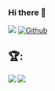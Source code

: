 ### Hi there 👋
![](https://visitor-badge.laobi.icu/badge?page_id=Chuckboliver)
[![Github](https://img.shields.io/github/followers/Chuckboliver?label=Follow&style=social)](https://github.com/Chuckboliver)
## :trophy::
<div>
<a >
  <img  align="left" src="https://readme-stats-cfgj2cxdy.vercel.app/api?username=Chuckboliver&count_private=true&show_icons=true&theme=great-gatsby" />
</a>
<a >
  <img align="left" src="https://github-readme-stats.vercel.app/api/top-langs/?username=chuckboliver&layout=compact)](https://github.com/chuckboliver/github-readme-stats" />
</a>
</div>








<!--
**Chuckboliver/chuckboliver** is a ✨ _special_ ✨ repository because its `README.md` (this file) appears on your GitHub profile.

Here are some ideas to get you started:

- 🔭 I’m currently working on ...
- 🌱 I’m currently learning ...
- 👯 I’m looking to collaborate on ...
- 🤔 I’m looking for help with ...
- 💬 Ask me about ...
- 📫 How to reach me: ...
- 😄 Pronouns: ...
- ⚡ Fun fact: ...
-->
